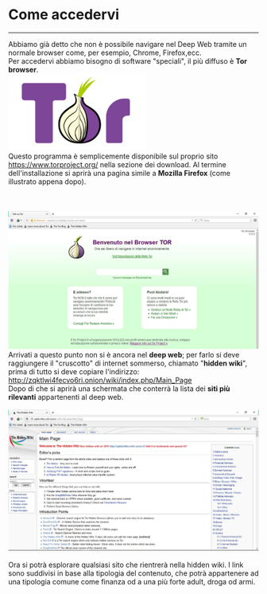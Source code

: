 # Come accedervi
---

Abbiamo già detto che non è possibile navigare nel Deep Web tramite un normale browser come, per esempio, Chrome, Firefox,ecc.<br/>
Per accedervi abbiamo bisogno di software "speciali", il più diffuso è **Tor browser**.<br/>
![](logo_tor.png)<br/>
Questo programma è semplicemente disponibile sul proprio sito https://www.torproject.org/ nella sezione dei download. Al termine dell'installazione si aprirà una pagina simile a **Mozilla Firefox** (come illustrato appena dopo).<br/><br/><br/><br/>
![](screen_tor.JPG)<br/>
Arrivati a questo punto non si è ancora nel **deep web**; per farlo si deve raggiungere il "cruscotto" di internet sommerso, chiamato "**hidden wiki**", prima di tutto si deve copiare l'indirizzo: http://zqktlwi4fecvo6ri.onion/wiki/index.php/Main_Page <br/>
Dopo di che si aprirà una schermata che conterrà la lista dei **siti più rilevanti** appartenenti al deep web.<br/><br/>
![](hidden_wiki.JPG)
<br/> <br/>
Ora si potrà esplorare qualsiasi sito che rientrerà nella hidden wiki. I link sono suddivisi in base alla tipologia del contenuto, che potrà appartenere ad una tipologia comune come finanza od a una più forte adult, droga od armi.